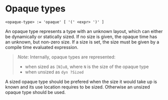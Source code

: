 # Opaque types
```
<opaque-type> := 'opaque' [ '(' <expr> ')' ]
```

An opaque type represents a type with an unknown layout, which can either be dynamically or statically sized.
If no size is given, the opaque time has an unknown, but non-zero size.
If a size is set, the size must be given by a compile time evaluated expression.

> _Note_: Internally, opaque types are represented:
> - when sized as `[N]u8`, where `N` is the size of the opaque type
> - when unsized as `dyn ?Sized`

A sized opaque type should be prefered when the size it would take up is known and its use location requires to be sized.
Otherwise an unsized opaque type should be used.
